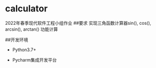 # calculator
2022年春季现代软件工程小组作业
##要求
实现三角函数计算器sin(), cos(), arcsin(), arctan() 功能计算
 
##开发环境
- Python3.7+

- Pycharm集成开发平台
